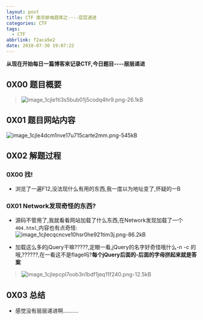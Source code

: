 ```yaml
---
layout: post
title: CTF 南京邮电题库之----层层递进
categories: CTF
tags:
  - CTF
abbrlink: f2aca5e2
date: 2018-07-30 19:07:22
---
```



**从现在开始每日一篇博客来记录CTF,今日题目----层层递进**
<!-- more -->


## 0X00 题目概要

> ![image_1cjle1ti3s5bub01j5codq4hr9.png-26.1kB][1]

## 0X01 题目网站内容
![image_1cjle4dcm1nve17u715carte2mm.png-545kB][2]

## 0X02 解题过程

### 0X00 找!

- 浏览了一遍F12,没法现什么有用的东西,我一度以为地址变了,怀疑的一B

### 0X01 Network发现奇怪的东西?

- 源码不管用了,我就看看网站加载了什么东西,在Network发现加载了一个`404.html`,内容也有点奇怪:
![image_1cjlecqcncve10hsr0he921tim3j.png-86.2kB][3]

- 加载这么多的jQuery干嘛?????,定眼一看,jQuery的名字好奇怪哦什么-n -c 的哦,??????,在一看这不是flage吗?**每个jQuery后面的-后面的字母拼起来就是答案**
>![image_1cjlepcpl7oob3n1bdf1jeq11f240.png-12.5kB][4]

## 0X03 总结

- 感觉没有层层递进啊..........


  [1]: http://static.zybuluo.com/pockadmin/6ynreb8cw5v72nszgmch0b0w/image_1cjle1ti3s5bub01j5codq4hr9.png
  [2]: http://static.zybuluo.com/pockadmin/kartkd275ybx1g1zrafpu6wp/image_1cjle4dcm1nve17u715carte2mm.png
  [3]: http://static.zybuluo.com/pockadmin/u9xxqiwzmc8sj0j79ue7inwx/image_1cjlecqcncve10hsr0he921tim3j.png
  [4]: http://static.zybuluo.com/pockadmin/32dsc5dlspvb99miw5apmiqq/image_1cjlepcpl7oob3n1bdf1jeq11f240.png